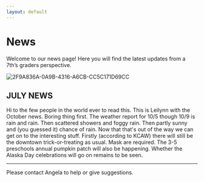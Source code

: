 ```yaml
---
layout: default
---
```


# News

Welcome to our news page! Here you will find the latest updates from a 7th’s graders perspective.

![2F9A836A-0A9B-4316-A6CB-CC5C171D69CC](https://user-images.githubusercontent.com/48270916/85074248-bfc07e00-b168-11ea-8c66-e76d19646408.jpeg)

## JULY NEWS

Hi to the few people in the world ever to read this. This is Leilynn with the October news. Boring thing first. The weather report for 10/5 though 10/9 is rain and rain. Then scattered showers and foggy rain. Then partly sunny and (you guessed it) chance of rain. Now that that's out of the way we can get on to the interesting stuff. Firstly (according to KCAW) there will still be the downtown trick-or-treating as usual. Mask are required. The 3-5 preschools annual pumpkin patch will also be happening. Whether the Alaska Day celebrations will go on remains to be seen.

* * *
Please contact Angela to help or give suggestions.
